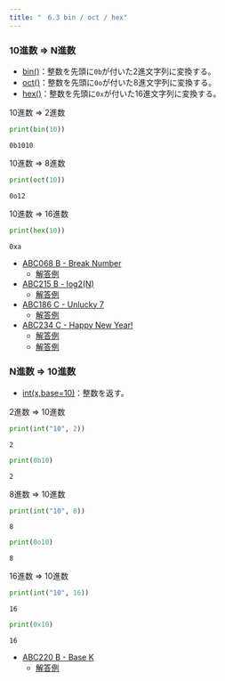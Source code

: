```yaml
---
title: "　6.3 bin / oct / hex"
---
```


### 10進数 ⇒ N進数

* [bin()](https://docs.python.org/ja/3/library/functions.html#bin)：整数を先頭に`0b`が付いた2進文字列に変換する。
* [oct()](https://docs.python.org/ja/3/library/functions.html#oct)：整数を先頭に`0o`が付いた8進文字列に変換する。
* [hex()](https://docs.python.org/ja/3/library/functions.html#hex)：整数を先頭に`0x`が付いた16進文字列に変換する。

10進数 ⇒ 2進数

```python:サンプルコード：sample_467.py
print(bin(10))
```

```text:実行結果
0b1010
```

10進数 ⇒ 8進数

```python:サンプルコード：sample_468.py
print(oct(10))
```

```text:実行結果
0o12
```

10進数 ⇒ 16進数

```python:サンプルコード：sample_469.py
print(hex(10))
```

```text:実行結果
0xa
```

- [ABC068 B - Break Number](https://atcoder.jp/contests/abc068/tasks/abc068_b)
    - [解答例](https://atcoder.jp/contests/abc068/submissions/15224399)
- [ABC215 B - log2(N)](https://atcoder.jp/contests/abc215/tasks/abc215_b)
    - [解答例](https://atcoder.jp/contests/abc215/submissions/27003271)
- [ABC186 C - Unlucky 7](https://atcoder.jp/contests/abc186/tasks/abc186_c)
    - [解答例](https://atcoder.jp/contests/abc186/submissions/22577789)
- [ABC234 C - Happy New Year!](https://atcoder.jp/contests/abc234/tasks/abc234_c)
    - [解答例](https://atcoder.jp/contests/abc234/submissions/29203214)
    - [解答例](https://atcoder.jp/contests/abc234/submissions/29203349)

### N進数 ⇒ 10進数

* [int(x,base=10)](https://docs.python.org/ja/3/library/functions.html#int)：整数を返す。

2進数 ⇒ 10進数

```python:サンプルコード：sample_470.py
print(int("10", 2))
```

```text:実行結果
2
```

```python:サンプルコード：sample_471.py
print(0b10)
```

```text:実行結果
2
```

8進数 ⇒ 10進数

```python:サンプルコード：sample_472.py
print(int("10", 8))
```

```text:実行結果
8
```

```python:サンプルコード：sample_473.py
print(0o10)
```

```text:実行結果
8
```

16進数 ⇒ 10進数

```python:サンプルコード：sample_474.py
print(int("10", 16))
```

```text:実行結果
16
```

```python:サンプルコード：sample_475.py
print(0x10)
```

```text:実行結果
16
```

- [ABC220 B - Base K](https://atcoder.jp/contests/abc220/tasks/abc220_b)
    - [解答例](https://atcoder.jp/contests/abc220/submissions/27245151)